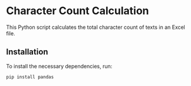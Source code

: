 # Character Count Calculation

This Python script calculates the total character count of texts in an Excel file.

## Installation

To install the necessary dependencies, run:

```bash
pip install pandas
